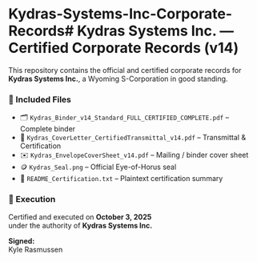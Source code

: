 # Kydras-Systems-Inc-Corporate-Records# Kydras Systems Inc. — Certified Corporate Records (v14)

This repository contains the official and certified corporate records for  
**Kydras Systems Inc.**, a Wyoming S-Corporation in good standing.

### 📂 Included Files
- 🗂️ `Kydras_Binder_v14_Standard_FULL_CERTIFIED_COMPLETE.pdf` – Complete binder  
- 📄 `Kydras_CoverLetter_CertifiedTransmittal_v14.pdf` – Transmittal & Certification  
- ✉️ `Kydras_EnvelopeCoverSheet_v14.pdf` – Mailing / binder cover sheet  
- 🪙 `Kydras_Seal.png` – Official Eye-of-Horus seal  
- 🧾 `README_Certification.txt` – Plaintext certification summary  

### 📅 Execution
Certified and executed on **October 3, 2025**  
under the authority of **Kydras Systems Inc.**

**Signed:**  
Kyle Rasmussen
